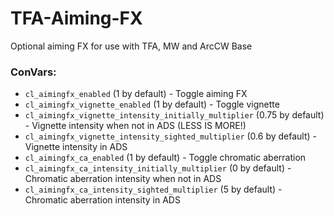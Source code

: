 # TFA-Aiming-FX
Optional aiming FX for use with TFA, MW and ArcCW Base

### ConVars:
- `cl_aimingfx_enabled` (1 by default) - Toggle aiming FX
- `cl_aimingfx_vignette_enabled` (1 by default) - Toggle vignette
- `cl_aimingfx_vignette_intensity_initially_multiplier` (0.75 by default) - Vignette intensity when not in ADS (LESS IS MORE!)
- `cl_aimingfx_vignette_intensity_sighted_multiplier` (0.6 by default) - Vignette intensity in ADS
- `cl_aimingfx_ca_enabled` (1 by default) - Toggle chromatic aberration
- `cl_aimingfx_ca_intensity_initially_multiplier` (0 by default) - Chromatic aberration intensity when not in ADS
- `cl_aimingfx_ca_intensity_sighted_multiplier` (5 by default) - Chromatic aberration intensity in ADS
